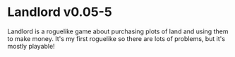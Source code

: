 # Landlord v0.05-5

Landlord is a roguelike game about purchasing plots of land and using them to make money. It's my first roguelike so there are lots of problems, but it's mostly playable!
